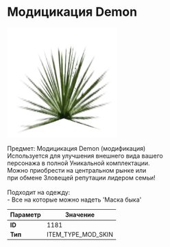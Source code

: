 # Модицикация Demon

![Item Image](../img/1181.webp?raw=true)

Предмет: Модицикация Demon (модификация)<br>Используется для улучшения внешнего вида вашего<br>персонажа в полной Уникальной комплектации.<br>Можно приобрести на центральном рынке или<br>при обмене Зловещей репутации лидером семьи!<br><br>Подходит на одежду: <br> - Все на которые можно надеть 'Маска быка'<br>


| Параметр | Значение |
|----------|----------|
| **ID** | 1181 |
| **Тип** | ITEM_TYPE_MOD_SKIN |

